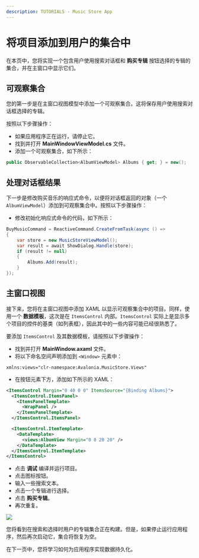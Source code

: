 ```yaml
---
description: TUTORIALS - Music Store App
---
```


# 将项目添加到用户的集合中

在本页中，您将实现一个包含用户使用搜索对话框和 **购买专辑** 按钮选择的专辑的集合，并在主窗口中显示它们。

## 可观察集合

您的第一步是在主窗口视图模型中添加一个可观察集合。这将保存用户使用搜索对话框选择的专辑。

按照以下步骤操作：

- 如果应用程序正在运行，请停止它。
- 找到并打开 **MainWindowViewModel.cs** 文件。
- 添加一个可观察集合，如下所示：

```csharp
public ObservableCollection<AlbumViewModel> Albums { get; } = new();
```

## 处理对话框结果

下一步是修改购买音乐的响应式命令，以便将对话框返回的对象（一个 `AlbumViewModel`）添加到可观察集合中。按照以下步骤操作：

- 修改初始化响应式命令的代码，如下所示：

```csharp
BuyMusicCommand = ReactiveCommand.CreateFromTask(async () =>
{
    var store = new MusicStoreViewModel();
    var result = await ShowDialog.Handle(store);
    if (result != null)
    {
        Albums.Add(result);
    }
});
```

## 主窗口视图

接下来，您将在主窗口视图中添加 XAML 以显示可观察集合中的项目。同样，使用一个 **数据模板**，这次是在 `ItemsControl` 内部。`ItemsControl` 实际上是显示多个项目的控件的基类（如列表框），因此其中的一些内容可能已经很熟悉了。

要添加 `ItemsControl` 及其数据模板，请按照以下步骤操作：

- 找到并打开 **MainWindow.axaml** 文件。
- 将以下命名空间声明添加到 `<Window>` 元素中：

```
xmlns:views="clr-namespace:Avalonia.MusicStore.Views"
```

- 在按钮元素下方，添加如下所示的 XAML：

```xml
<ItemsControl Margin="0 40 0 0" ItemsSource="{Binding Albums}">
  <ItemsControl.ItemsPanel>
    <ItemsPanelTemplate>
      <WrapPanel />
    </ItemsPanelTemplate>
  </ItemsControl.ItemsPanel>

  <ItemsControl.ItemTemplate>
    <DataTemplate>
      <views:AlbumView Margin="0 0 20 20" />
    </DataTemplate>
  </ItemsControl.ItemTemplate>
</ItemsControl>
```



- 点击 **调试** 编译并运行项目。
- 点击图标按钮。
- 输入一些搜索文本。
- 点击一个专辑进行选择。
- 点击 **购买专辑**。
- 再次重复。

![](images/image-20210310175949319.png)

您将看到在搜索和选择时用户的专辑集合正在构建。但是，如果停止运行应用程序，然后再次启动它，集合将恢复为空。

在下一页中，您将学习如何为应用程序实现数据持久化。
